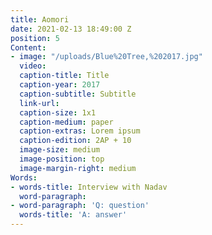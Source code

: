 ```yaml
---
title: Aomori
date: 2021-02-13 18:49:00 Z
position: 5
Content:
- image: "/uploads/Blue%20Tree,%202017.jpg"
  video: 
  caption-title: Title
  caption-year: 2017
  caption-subtitle: Subtitle
  link-url: 
  caption-size: 1x1
  caption-medium: paper
  caption-extras: Lorem ipsum
  caption-edition: 2AP + 10
  image-size: medium
  image-position: top
  image-margin-right: medium
Words:
- words-title: Interview with Nadav
  word-paragraph: 
- word-paragraph: 'Q: question'
  words-title: 'A: answer'
---
```


